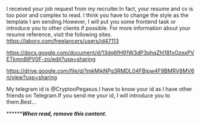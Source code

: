I received your job request from my recruiter.In fact, your resume and cv is too poor and complex to read.
I think you have to change the style as the template I am sending.However, I will put you some frontend task or introduce you to other clients if possible.
For more information about your resume reference, visit the following sites.
https://laborx.com/freelancers/users/id47113

https://docs.google.com/document/d/13dq6fH91W3dP3qhqZhl18fxOzexPVETkmn8lPV0F-zo/edit?usp=sharing

https://drive.google.com/file/d/1mkMjkNPg3RMDL04FBjpw4F9BMRV8MV6n/view?usp=sharing

My telegram id is @CryptooPegasus.I have to know your id as I have other friends on Telegram.If you send me your id, I will introduce you to them.Best...

***************When read, remove this content.*********

